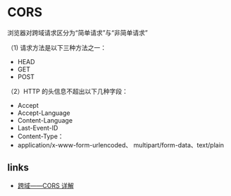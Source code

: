 # CORS

浏览器对跨域请求区分为“简单请求”与“非简单请求”

（1) 请求方法是以下三种方法之一：

- HEAD
- GET
- POST

（2）HTTP 的头信息不超出以下几种字段：

- Accept
- Accept-Language
- Content-Language
- Last-Event-ID
- Content-Type：
- application/x-www-form-urlencoded、 multipart/form-data、text/plain

## links

- [跨域——CORS 详解](https://zhuanlan.zhihu.com/p/24411090)
